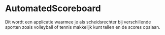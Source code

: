 # AutomatedScoreboard
Dit wordt een applicatie waarmee je als scheidsrechter bij verschillende sporten zoals volleyball of tennis makkelijk kunt tellen en de scores opslaan. 
